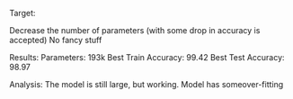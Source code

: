 
Target:

Decrease the number of parameters (with some drop in accuracy is accepted)
No fancy stuff
<p>Results:
Parameters: 193k
Best Train Accuracy: 99.42
Best Test Accuracy: 98.97
<p>Analysis:
The model is still large, but working. 
Model has someover-fitting

